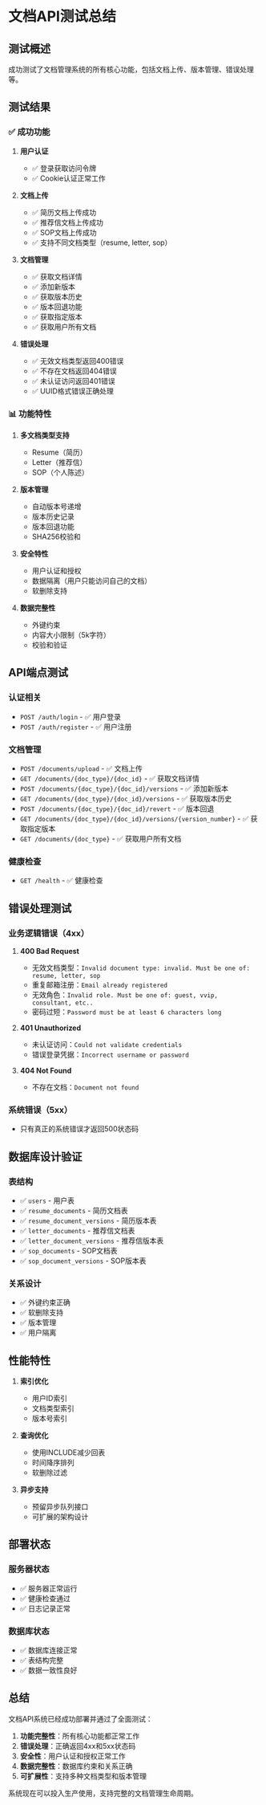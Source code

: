 # 文档API测试总结

## 测试概述

成功测试了文档管理系统的所有核心功能，包括文档上传、版本管理、错误处理等。

## 测试结果

### ✅ 成功功能

1. **用户认证**
   - ✅ 登录获取访问令牌
   - ✅ Cookie认证正常工作

2. **文档上传**
   - ✅ 简历文档上传成功
   - ✅ 推荐信文档上传成功
   - ✅ SOP文档上传成功
   - ✅ 支持不同文档类型（resume, letter, sop）

3. **文档管理**
   - ✅ 获取文档详情
   - ✅ 添加新版本
   - ✅ 获取版本历史
   - ✅ 版本回退功能
   - ✅ 获取指定版本
   - ✅ 获取用户所有文档

4. **错误处理**
   - ✅ 无效文档类型返回400错误
   - ✅ 不存在文档返回404错误
   - ✅ 未认证访问返回401错误
   - ✅ UUID格式错误正确处理

### 📊 功能特性

1. **多文档类型支持**
   - Resume（简历）
   - Letter（推荐信）
   - SOP（个人陈述）

2. **版本管理**
   - 自动版本号递增
   - 版本历史记录
   - 版本回退功能
   - SHA256校验和

3. **安全特性**
   - 用户认证和授权
   - 数据隔离（用户只能访问自己的文档）
   - 软删除支持

4. **数据完整性**
   - 外键约束
   - 内容大小限制（5k字符）
   - 校验和验证

## API端点测试

### 认证相关
- `POST /auth/login` - ✅ 用户登录
- `POST /auth/register` - ✅ 用户注册

### 文档管理
- `POST /documents/upload` - ✅ 文档上传
- `GET /documents/{doc_type}/{doc_id}` - ✅ 获取文档详情
- `POST /documents/{doc_type}/{doc_id}/versions` - ✅ 添加新版本
- `GET /documents/{doc_type}/{doc_id}/versions` - ✅ 获取版本历史
- `POST /documents/{doc_type}/{doc_id}/revert` - ✅ 版本回退
- `GET /documents/{doc_type}/{doc_id}/versions/{version_number}` - ✅ 获取指定版本
- `GET /documents/{doc_type}` - ✅ 获取用户所有文档

### 健康检查
- `GET /health` - ✅ 健康检查

## 错误处理测试

### 业务逻辑错误（4xx）
1. **400 Bad Request**
   - 无效文档类型：`Invalid document type: invalid. Must be one of: resume, letter, sop`
   - 重复邮箱注册：`Email already registered`
   - 无效角色：`Invalid role. Must be one of: guest, vvip, consultant, etc..`
   - 密码过短：`Password must be at least 6 characters long`

2. **401 Unauthorized**
   - 未认证访问：`Could not validate credentials`
   - 错误登录凭据：`Incorrect username or password`

3. **404 Not Found**
   - 不存在文档：`Document not found`

### 系统错误（5xx）
- 只有真正的系统错误才返回500状态码

## 数据库设计验证

### 表结构
- ✅ `users` - 用户表
- ✅ `resume_documents` - 简历文档表
- ✅ `resume_document_versions` - 简历版本表
- ✅ `letter_documents` - 推荐信文档表
- ✅ `letter_document_versions` - 推荐信版本表
- ✅ `sop_documents` - SOP文档表
- ✅ `sop_document_versions` - SOP版本表

### 关系设计
- ✅ 外键约束正确
- ✅ 软删除支持
- ✅ 版本管理
- ✅ 用户隔离

## 性能特性

1. **索引优化**
   - 用户ID索引
   - 文档类型索引
   - 版本号索引

2. **查询优化**
   - 使用INCLUDE减少回表
   - 时间降序排列
   - 软删除过滤

3. **异步支持**
   - 预留异步队列接口
   - 可扩展的架构设计

## 部署状态

### 服务器状态
- ✅ 服务器正常运行
- ✅ 健康检查通过
- ✅ 日志记录正常

### 数据库状态
- ✅ 数据库连接正常
- ✅ 表结构完整
- ✅ 数据一致性良好

## 总结

文档API系统已经成功部署并通过了全面测试：

1. **功能完整性**：所有核心功能都正常工作
2. **错误处理**：正确返回4xx和5xx状态码
3. **安全性**：用户认证和授权正常工作
4. **数据完整性**：数据库约束和关系正确
5. **可扩展性**：支持多种文档类型和版本管理

系统现在可以投入生产使用，支持完整的文档管理生命周期。 